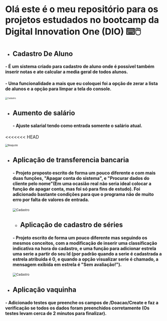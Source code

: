 # Olá este é o meu repositório para os projetos estudados no bootcamp da Digital Innovation One (DIO) :keyboard::computer_mouse:

- ## Cadastro De Aluno

####         - É um sistema criado para cadastro de aluno onde é possível também inserir notas e ate calcular a media geral de todos alunos.

####        - Uma funcionalidade a mais que eu coloquei foi a opção de zerar a lista de alunos e a opção para limpar a tela do console.

<img src="https://i.postimg.cc/pT96tnKc/Screenshot-1.png" alt="Cadastro" style="zoom:45%;" />

- ## Aumento de salário  

    ####      - Ajuste salarial tendo como entrada somente o salário atual.
<<<<<<< HEAD

<img src="https://i.postimg.cc/bNJd2SSv/Reajuste.jpg" alt="Reajuste" style="zoom:55%;" />

- ## Aplicação de transferencia bancaria

  #### - Projeto proposto escrito de forma um pouco diferente e com mais duas funções, "Apagar conta do sistema", e "Procurar dados do cliente pelo nome"(Em uma ocasião real não seria ideal colocar a função de apagar conta, mas foi só para fins de estudo). Foi adicionado bastante condições para que o programa não de muito erro por falta de valores de entrada.

  <img src="https://i.postimg.cc/XYL1y1rR/Screenshot-4.png" alt="Cadastro" style="zoom:70%;" />
  
  - ## Aplicação de cadastro de séries

  #### - Projeto escrito de forma um pouco diferente mas seguindo os mesmos conceitos, com a modificação de  inserir uma classificação indicativa na hora do cadastro, e uma função para adicionar estrela uma serie a partir do seu Id (por padrão quando a serie é cadastrada a estrela atribuida é 0, e quando a opção visualizar serie é chamado, a mensagem exibida em estrela é "Sem avaliação!").
  
   <img src="https://i.postimg.cc/yxRTXSw5/Estrela.png" alt="Cadastro" style="zoom:70%;" />

- ## Aplicação vaquinha
 #### - Adicionado testes que preenche os campos de /Doacao/Create e faz a verificação se todos os dados foram preenchidos corretamente (Os testes levam cerca de 2 minutos para finalizar).
